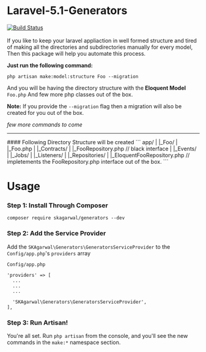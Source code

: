 # Laravel-5.1-Generators
[![Build Status](https://travis-ci.org/SachinAgarwal1337/Laravel-5.1-Generators.svg?branch=develop)](https://travis-ci.org/SachinAgarwal1337/Laravel-5.1-Generators)
<br><br>If you like to keep your laravel appliaction in well formed structure and tired of making all the directories and subdirectories manually for every model, Then this package will help you automate this process.

**Just run the following command:**
```
php artisan make:model:structure Foo --migration
```
And you will be having the directory structure with the **Eloquent Model** `Foo.php` And few more php classes out of the box.

**Note:** If you provide the `--migration` flag then a migration will also be created for you out of the box.

*few more commands to come*
<hr>
#### Following Directory Structure will be created
```
app/
  |
  |_Foo/
    |
    |_Foo.php
    |
    |_Contracts/
      |
      |_FooRepository.php // black interface
    |
    |_Events/
    |
    |_Jobs/
    |
    |_Listeners/
    |
    |_Repositories/
      |
      |_EloquentFooRepository.php // impletements the FooRepository.php interface out of the box.
```


# Usage

### Step 1: Install Through Composer
```
composer require skagarwal/generators --dev
```

### Step 2: Add the Service Provider
  Add the `SKAgarwal\Generators\GeneratorsServiceProvider` to the `Config/app.php`'s `providers` array
```
Config/app.php

'providers' => [
  ...
  ...
  ...
  
  'SKAgarwal\Generators\GeneratorsServiceProvider',
],
```

### Step 3: Run Artisan!
You're all set. Run `php artisan` from the console, and you'll see the new commands in the `make:*` namespace section.

